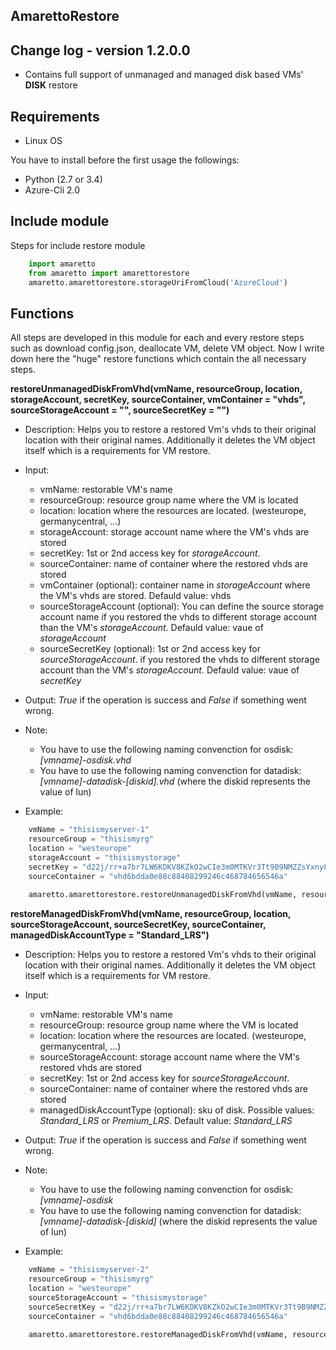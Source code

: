 AmarettoRestore
---------------

Change log - version 1.2.0.0
----------------------------

* Contains full support of unmanaged and managed disk based VMs' **DISK** restore


Requirements
------------

* Linux OS

You have to install before the first usage the followings:

* Python (2.7 or 3.4)
* Azure-Cli 2.0


Include module
--------------

Steps for include restore module

```python
	import amaretto
	from amaretto import amarettorestore
	amaretto.amarettorestore.storageUriFromCloud('AzureCloud')
```


Functions
---------
All steps are developed in this module for each and every restore steps such as download config.json, deallocate VM, delete VM object. Now I write down here the "huge" restore functions which contain the all necessary steps.

**restoreUnmanagedDiskFromVhd(vmName, resourceGroup, location, storageAccount, secretKey, sourceContainer, vmContainer = "vhds", sourceStorageAccount = "", sourceSecretKey = "")**

* Description: 
	Helps you to restore a restored Vm's vhds to their original location with their original names. Additionally it deletes the VM object itself which is a requirements for VM restore.
* Input: 
	* vmName: restorable VM's name
	* resourceGroup: resource group name where the VM is located
	* location: location where the resources are located. (westeurope, germanycentral, ...)
	* storageAccount: storage account name where the VM's vhds are stored
	* secretKey: 1st or 2nd access key for *storageAccount*.
	* sourceContainer: name of container where the restored vhds are stored 
	* vmContainer (optional): container name in *storageAccount* where the VM's vhds are stored. Defauld value: vhds
	* sourceStorageAccount (optional): You can define the source storage account name if you restored the vhds to different storage account than the VM's *storageAccount*. Defauld value: vaue of *storageAccount*
	* sourceSecretKey (optional): 1st or 2nd access key for *sourceStorageAccount*. if you restored the vhds to different storage account than the VM's *storageAccount*. Defauld value: vaue of *secretKey*

* Output: *True* if the operation is success and *False* if something went wrong.
* Note:
	* You have to use the following naming convenction for osdisk: *[vmname]-osdisk.vhd*
	* You have to use the following naming convenction for datadisk: *[vmname]-datadisk-[diskid].vhd* (where the diskid represents the value of lun)
* Example: 

```python
	vmName = "thisismyserver-1"
	resourceGroup = "thisismyrg"
	location = "westeurope"
	storageAccount = "thisismystorage"
	secretKey = "d22j/rr+a7br7LW6KDKV8KZkO2wCIe3m0MTKVr3Tt9B9NMZZsYxny8bvWvPwUGgZpDkE8gyAePjWCVu2IZ4LYw=="
	sourceContainer = "vhd6bdda0e88c88408299246c468784656546a"
	
	amaretto.amarettorestore.restoreUnmanagedDiskFromVhd(vmName, resourceGroup, location, storageAccount, secretKey, sourceContainer)
```


**restoreManagedDiskFromVhd(vmName, resourceGroup, location, sourceStorageAccount, sourceSecretKey, sourceContainer, managedDiskAccountType = "Standard_LRS")**

* Description: 
	Helps you to restore a restored Vm's vhds to their original location with their original names. Additionally it deletes the VM object itself which is a requirements for VM restore.
* Input: 
	* vmName: restorable VM's name
	* resourceGroup: resource group name where the VM is located
	* location: location where the resources are located. (westeurope, germanycentral, ...)
	* sourceStorageAccount: storage account name where the VM's restored vhds are stored
	* secretKey: 1st or 2nd access key for *sourceStorageAccount*.
	* sourceContainer: name of container where the restored vhds are stored 
	* managedDiskAccountType (optional): sku of disk. Possible values: *Standard_LRS* or *Premium_LRS*. Default value: *Standard_LRS*


* Output: *True* if the operation is success and *False* if something went wrong.
* Note:
	* You have to use the following naming convenction for osdisk: *[vmname]-osdisk*
	* You have to use the following naming convenction for datadisk: *[vmname]-datadisk-[diskid]* (where the diskid represents the value of lun)
* Example: 

```python
	vmName = "thisismyserver-2"
	resourceGroup = "thisismyrg"
	location = "westeurope"
	sourceStorageAccount = "thisismystorage"
	sourceSecretKey = "d22j/rr+a7br7LW6KDKV8KZkO2wCIe3m0MTKVr3Tt9B9NMZZsYxny8bvWvPwUGgZpDkE8gyAePjWCVu2IZ4LYw=="
	sourceContainer = "vhd6bdda0e88c88408299246c468784656546a"
	
	amaretto.amarettorestore.restoreManagedDiskFromVhd(vmName, resourceGroup, location, sourceStorageAccount, sourceSecretKey, sourceContainer)
```